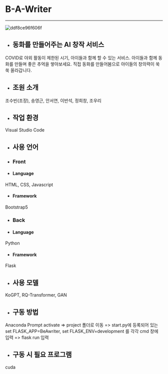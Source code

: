 # B-A-Writer
***
![ddf8ce96f606f](https://user-images.githubusercontent.com/28862384/167321907-3f9d3edc-aeed-4135-9b70-932274ce853c.jpg)
+ ## 동화를 만들어주는 AI 창작 서비스
COVID로 야외 활동이 제한된 시기, 아이들과 함께 할 수 있는 서비스.
아이들과 함께 동화를 만들며 좋은 추억을 쌓아보세요.
직접 동화를 만들어봄으로 아이들의 창의력이 쑥쑥 올라갑니다.

+ ## 조원 소개
조수빈(조장), 송영근, 안서연, 이반석, 정희창, 조우리

+ ## 작업 환경
Visual Studio Code

+ ## 사용 언어
+ ### Front
+ #### Language
HTML, CSS, Javascript
+ #### Framework
Bootstrap5

+ ### Back
+ #### Language
Python
+ #### Framework
Flask

+ ## 사용 모델
KoGPT, RQ-Transformer, GAN

+ ## 구동 방법
Anaconda Prompt activate => project 폴더로 이동 => start.py에 등록되어 있는 set FLASK_APP=BeAwriter, set FLASK_ENV=development 를 각각 cmd 창에 입력 => flask run 입력

+ ## 구동 시 필요 프로그램
cuda 
